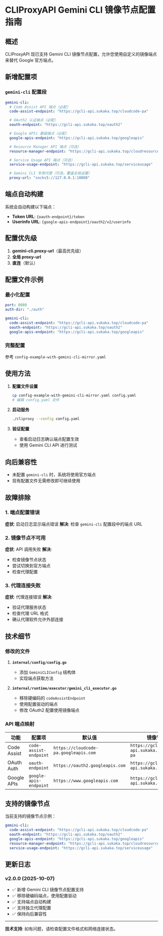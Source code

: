 # CLIProxyAPI Gemini CLI 镜像节点配置指南

## 概述

CLIProxyAPI 现已支持 Gemini CLI 镜像节点配置，允许您使用自定义的镜像端点来替代 Google 官方端点。

## 新增配置项

### `gemini-cli` 配置段

```yaml
gemini-cli:
  # Code Assist API 端点（必配）
  code-assist-endpoint: "https://gcli-api.sukaka.top/cloudcode-pa"

  # OAuth2 认证端点（必配）
  oauth-endpoint: "https://gcli-api.sukaka.top/oauth2"

  # Google APIs 基础端点（必配）
  google-apis-endpoint: "https://gcli-api.sukaka.top/googleapis"

  # Resource Manager API 端点（可选）
  resource-manager-endpoint: "https://gcli-api.sukaka.top/cloudresourcemanager"

  # Service Usage API 端点（可选）
  service-usage-endpoint: "https://gcli-api.sukaka.top/serviceusage"

  # Gemini CLI 专用代理（可选，覆盖全局设置）
  proxy-url: "socks5://127.0.0.1:10808"
```

## 端点自动构建

系统会自动构建以下端点：

- **Token URL**: `{oauth-endpoint}/token`
- **Userinfo URL**: `{google-apis-endpoint}/oauth2/v2/userinfo`

## 配置优先级

1. **gemini-cli.proxy-url**（最高优先级）
2. **全局 proxy-url**
3. **直连**（默认）

## 配置文件示例

### 最小化配置

```yaml
port: 8080
auth-dir: "./auth"

gemini-cli:
  code-assist-endpoint: "https://gcli-api.sukaka.top/cloudcode-pa"
  oauth-endpoint: "https://gcli-api.sukaka.top/oauth2"
  google-apis-endpoint: "https://gcli-api.sukaka.top/googleapis"
```

### 完整配置

参考 `config-example-with-gemini-cli-mirror.yaml`

## 使用方法

1. **配置文件设置**
   ```bash
   cp config-example-with-gemini-cli-mirror.yaml config.yaml
   # 编辑 config.yaml 文件
   ```

2. **启动服务**
   ```bash
   ./cliproxy --config config.yaml
   ```

3. **验证配置**
   - 查看启动日志确认端点配置生效
   - 使用 Gemini CLI API 进行测试

## 向后兼容性

- 未配置 `gemini-cli` 时，系统将使用官方端点
- 现有配置文件无需修改即可继续使用

## 故障排除

### 1. 端点配置错误
**症状**: 启动日志显示端点错误
**解决**: 检查 `gemini-cli` 配置段中的端点 URL

### 2. 镜像节点不可用
**症状**: API 调用失败
**解决**:
- 检查镜像节点状态
- 尝试切换到官方端点
- 检查代理配置

### 3. 代理连接失败
**症状**: 代理连接错误
**解决**:
- 验证代理服务状态
- 检查代理 URL 格式
- 确认代理软件允许外部连接

## 技术细节

### 修改的文件

1. **`internal/config/config.go`**
   - 添加 `GeminiCLIConfig` 结构体
   - 实现端点获取方法

2. **`internal/runtime/executor/gemini_cli_executor.go`**
   - 移除硬编码的 `codeAssistEndpoint`
   - 使用配置驱动的端点
   - 修改 OAuth2 配置使用镜像端点

### API 端点映射

| 功能 | 配置项 | 默认值 | 镜像节点示例 |
|------|--------|--------|-------------|
| Code Assist | `code-assist-endpoint` | `https://cloudcode-pa.googleapis.com` | `https://gcli-api.sukaka.top/cloudcode-pa` |
| OAuth Auth | `oauth-endpoint` | `https://oauth2.googleapis.com` | `https://gcli-api.sukaka.top/oauth2` |
| Google APIs | `google-apis-endpoint` | `https://www.googleapis.com` | `https://gcli-api.sukaka.top/googleapis` |

## 支持的镜像节点

当前支持的镜像节点示例：

```yaml
gemini-cli:
  code-assist-endpoint: "https://gcli-api.sukaka.top/cloudcode-pa"
  oauth-endpoint: "https://gcli-api.sukaka.top/oauth2"
  google-apis-endpoint: "https://gcli-api.sukaka.top/googleapis"
  resource-manager-endpoint: "https://gcli-api.sukaka.top/cloudresourcemanager"
  service-usage-endpoint: "https://gcli-api.sukaka.top/serviceusage"
```

## 更新日志

### v2.0.0 (2025-10-07)
- ✅ 新增 Gemini CLI 镜像节点配置支持
- ✅ 移除硬编码端点，使用配置驱动
- ✅ 支持端点自动构建
- ✅ 支持独立代理配置
- ✅ 保持向后兼容性

---

**技术支持**: 如有问题，请检查配置文件格式和网络连接状态。
